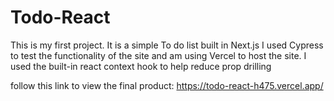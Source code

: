 # Todo-React

This is my first project.
It is a simple To do list built in Next.js
I used Cypress to test the functionality of the site and am using Vercel to host the site.
I used the built-in react context hook to help reduce prop drilling

follow this link to view the final product: https://todo-react-h475.vercel.app/
